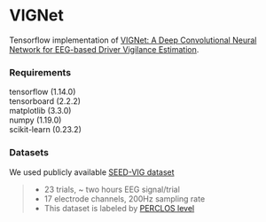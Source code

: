 # VIGNet
Tensorflow implementation of [VIGNet: A Deep Convolutional Neural Network for EEG-based Driver Vigilance Estimation](https://ieeexplore.ieee.org/abstract/document/9061668).

### Requirements
tensorflow (1.14.0)\
tensorboard (2.2.2)\
matplotlib (3.3.0)\
numpy (1.19.0)\
scikit-learn (0.23.2)


### Datasets
We used publicly available [SEED-VIG dataset](https://iopscience.iop.org/article/10.1088/1741-2552/aa5a98/meta?casa_token=zMmqflOHEYYAAAAA:F7YusFzBVULbjWBmoy39cvGI9RPMrUrDIOF_s1azdKrH1L0KJW9Cw_NuqFspM5OsRjMpECCpwtne)
>- 23 trials, ~ two hours EEG signal/trial
>- 17 electrode channels, 200Hz sampling rate
>- This dataset is labeled by [PERCLOS level](https://iopscience.iop.org/article/10.1088/1741-2552/aa5a98/meta?casa_token=zMmqflOHEYYAAAAA:F7YusFzBVULbjWBmoy39cvGI9RPMrUrDIOF_s1azdKrH1L0KJW9Cw_NuqFspM5OsRjMpECCpwtne)
